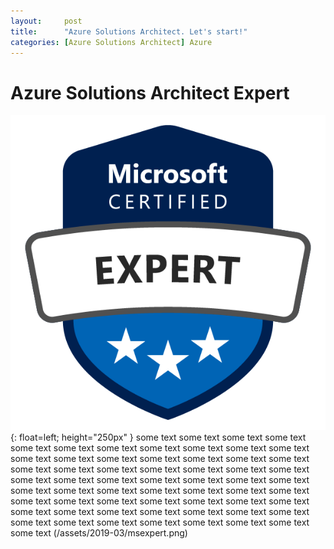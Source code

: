 ```yaml
---
layout:     post
title:      "Azure Solutions Architect. Let's start!"
categories: [Azure Solutions Architect] Azure
---
```


# Azure Solutions Architect Expert

![](/assets/2019-03/msexpert.png){: float=left; height="250px" } some text some text some text some text some text some text some text some text some text some text some text some text some text some text some text some text some text some text some text some text some text some text some text some text some text some text some text some text some text some text some text some text some text some text some text some text some text some text some text some text some text some text some text some text some text some text some text some text some text some text some text some text some text some text some text some text some text some text some text some text some text 
(/assets/2019-03/msexpert.png)